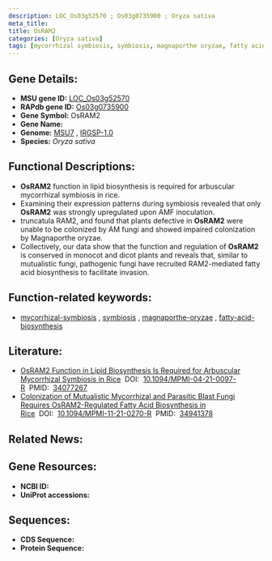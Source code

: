 ```yaml
---
description: LOC_Os03g52570 ; Os03g0735900 ; Oryza sativa
meta_title:
title: OsRAM2
categories: [Oryza sativa]
tags: [mycorrhizal symbiosis, symbiosis, magnaporthe oryzae, fatty acid biosynthesis]
---
```


## Gene Details:
- **MSU gene ID:** [LOC_Os03g52570](http://rice.uga.edu/cgi-bin/ORF_infopage.cgi?orf=LOC_Os03g52570)  
- **RAPdb gene ID:** [Os03g0735900](https://rapdb.dna.affrc.go.jp/locus/?name=Os03g0735900)  
- **Gene Symbol:** OsRAM2
- **Gene Name:**
- **Genome:**  [MSU7](http://rice.uga.edu/)&nbsp;,&nbsp;[IRGSP-1.0](https://rapdb.dna.affrc.go.jp/download/irgsp1.html)
- **Species:** *Oryza sativa*

## Functional Descriptions:
   - **OsRAM2** function in lipid biosynthesis is required for arbuscular mycorrhizal symbiosis in rice.
   - Examining their expression patterns during symbiosis revealed that only **OsRAM2** was strongly upregulated upon AMF inoculation.
   - truncatula RAM2, and found that plants defective in **OsRAM2** were unable to be colonized by AM fungi and showed impaired colonization by Magnaporthe oryzae.
   - Collectively, our data show that the function and regulation of **OsRAM2** is conserved in monocot and dicot plants and reveals that, similar to mutualistic fungi, pathogenic fungi have recruited RAM2-mediated fatty acid biosynthesis to facilitate invasion.

## Function-related keywords:
   - [mycorrhizal-symbiosis](/tags/mycorrhizal-symbiosis/)&nbsp;,&nbsp;[symbiosis](/tags/symbiosis/)&nbsp;,&nbsp;[magnaporthe-oryzae](/tags/magnaporthe-oryzae/)&nbsp;,&nbsp;[fatty-acid-biosynthesis](/tags/fatty-acid-biosynthesis/)

## Literature:
   - [OsRAM2 Function in Lipid Biosynthesis Is Required for Arbuscular Mycorrhizal Symbiosis in Rice](https://www.doi.org/10.1094/MPMI-04-21-0097-R)&nbsp;&nbsp;DOI:&nbsp;&nbsp;[10.1094/MPMI-04-21-0097-R](https://www.doi.org/10.1094/MPMI-04-21-0097-R)&nbsp;&nbsp;PMID:&nbsp;&nbsp;[34077267](https://pubmed.ncbi.nlm.nih.gov/34077267/)
   - [Colonization of Mutualistic Mycorrhizal and Parasitic Blast Fungi Requires OsRAM2-Regulated Fatty Acid Biosynthesis in Rice](https://www.doi.org/10.1094/MPMI-11-21-0270-R)&nbsp;&nbsp;DOI:&nbsp;&nbsp;[10.1094/MPMI-11-21-0270-R](https://www.doi.org/10.1094/MPMI-11-21-0270-R)&nbsp;&nbsp;PMID:&nbsp;&nbsp;[34941378](https://pubmed.ncbi.nlm.nih.gov/34941378/)

## Related News:

## Gene Resources:
- **NCBI ID:**  []()
- **UniProt accessions:** [](https://www.uniprot.org/uniprotkb//entry)

## Sequences:
- **CDS Sequence:**
- **Protein Sequence:**
